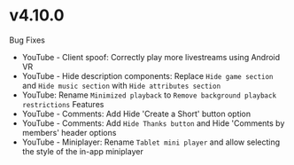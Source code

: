 # v4.10.0
Bug Fixes
- YouTube - Client spoof: Correctly play more livestreams using Android VR
- YouTube - Hide description components: Replace `Hide game section` and `Hide music section` with `Hide attributes section`
- YouTube: Rename `Minimized playback` to `Remove background playback restrictions`
Features
- YouTube - Comments: Add Hide 'Create a Short' button option
- YouTube - Comments: Add `Hide Thanks button` and Hide 'Comments by members' header options
- YouTube - Miniplayer: Rename `Tablet mini player` and allow selecting the style of the in-app miniplayer
